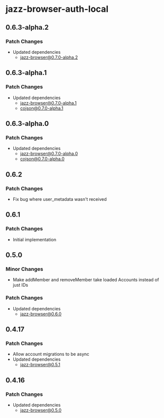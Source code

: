 # jazz-browser-auth-local

## 0.6.3-alpha.2

### Patch Changes

- Updated dependencies
  - jazz-browser@0.7.0-alpha.2

## 0.6.3-alpha.1

### Patch Changes

- Updated dependencies
  - jazz-browser@0.7.0-alpha.1
  - cojson@0.7.0-alpha.1

## 0.6.3-alpha.0

### Patch Changes

- Updated dependencies
  - jazz-browser@0.7.0-alpha.0
  - cojson@0.7.0-alpha.0

## 0.6.2

### Patch Changes

- Fix bug where user_metadata wasn't received

## 0.6.1

### Patch Changes

- Initial implementation

## 0.5.0

### Minor Changes

- Make addMember and removeMember take loaded Accounts instead of just IDs

### Patch Changes

- Updated dependencies
  - jazz-browser@0.6.0

## 0.4.17

### Patch Changes

- Allow account migrations to be async
- Updated dependencies
  - jazz-browser@0.5.1

## 0.4.16

### Patch Changes

- Updated dependencies
  - jazz-browser@0.5.0
